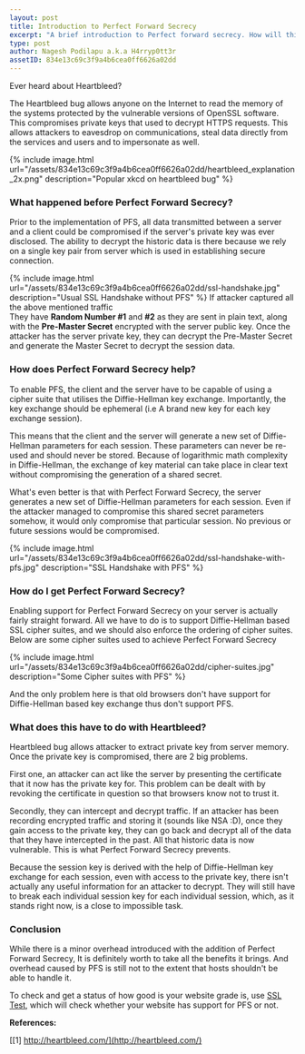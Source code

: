 ```yaml
---
layout: post
title: Introduction to Perfect Forward Secrecy
excerpt: "A brief introduction to Perfect forward secrecy. How will this impact our secure communications, why should be care about it."
type: post
author: Nagesh Podilapu a.k.a H4rryp0tt3r
assetID: 834e13c69c3f9a4b6cea0ff6626a02dd
---
```

Ever heard about Heartbleed?

The Heartbleed bug allows anyone on the Internet to read the memory of the systems protected by the vulnerable versions of OpenSSL software. This compromises private keys that used to decrypt HTTPS requests. This allows attackers to eavesdrop on communications, steal data directly from the services and users and to impersonate as well.

{% include image.html url="/assets/834e13c69c3f9a4b6cea0ff6626a02dd/heartbleed_explanation_2x.png" description="Popular xkcd on heartbleed bug" %}

### **What happened before Perfect Forward Secrecy?**

Prior to the implementation of PFS, all data transmitted between a server and a client could be compromised if the server's private key was ever disclosed. The ability to decrypt the historic data is there because we rely on a single key pair from server which is used in establishing secure connection.

{% include image.html url="/assets/834e13c69c3f9a4b6cea0ff6626a02dd/ssl-handshake.jpg" description="Usual SSL Handshake without PFS" %}
If attacker captured all the above mentioned traffic
<br>They have **Random Number #1** and **#2** as they are sent in plain text, along with the **Pre-Master Secret** encrypted with the server public key. Once the attacker has the server private key, they can decrypt the Pre-Master Secret and generate the Master Secret to decrypt the session data.

### **How does Perfect Forward Secrecy help?**

To enable PFS, the client and the server have to be capable of using a cipher suite that utilises the Diffie-Hellman key exchange.
Importantly, the key exchange should be ephemeral (i.e A brand new key for each key exchange session).

This means that the client and the server will generate a new set of Diffie-Hellman parameters for each session. These parameters can never be re-used and should never be stored. Because of logarithmic math complexity in Diffie-Hellman, the exchange of key material can take place in clear text without compromising the generation of a shared secret.

What's even better is that with Perfect Forward Secrecy, the server generates a new set of Diffie-Hellman parameters for each session. Even if the attacker managed to compromise this shared secret parameters somehow, it would only compromise that particular session. No previous or future sessions would be compromised.

{% include image.html url="/assets/834e13c69c3f9a4b6cea0ff6626a02dd/ssl-handshake-with-pfs.jpg" description="SSL Handshake with PFS" %}


### **How do I get Perfect Forward Secrecy?**
Enabling support for Perfect Forward Secrecy on your server is actually fairly straight forward. All we have to do is to support Diffie-Hellman based SSL cipher suites, and we should also enforce the ordering of cipher suites. Below are some cipher suites used to achieve Perfect Forward Secrecy

{% include image.html url="/assets/834e13c69c3f9a4b6cea0ff6626a02dd/cipher-suites.jpg" description="Some Cipher suites with PFS" %}

And the only problem here is that old browsers don't have support for Diffie-Hellman based key exchange thus don't support PFS.

### **What does this have to do with Heartbleed?**

Heartbleed bug allows attacker to extract private key from server memory. Once the private key is compromised, there are 2 big problems.

First one, an attacker can act like the server by presenting the certificate that it now has the private key for. This problem can be dealt with by revoking the certificate in question so that browsers know not to trust it.

Secondly, they can intercept and decrypt traffic. If an attacker has been recording encrypted traffic and storing it (sounds like NSA :D), once they gain access to the private key, they can go back and decrypt all of the data that they have intercepted in the past. All that historic data is now vulnerable. This is what Perfect Forward Secrecy prevents.

Because the session key is derived with the help of Diffie-Hellman key exchange for each session, even with access to the private key, there isn't actually any useful information for an attacker to decrypt. They will still have to break each individual session key for each individual session, which, as it stands right now, is a close to impossible task.

### **Conclusion**

While there is a minor overhead introduced with the addition of Perfect Forward Secrecy, It is definitely worth to take all the benefits it brings. And overhead caused by PFS is still not to the extent that hosts shouldn't be able to handle it.

To check and get a status of how good is your website grade is, use [SSL Test](https://www.ssllabs.com/ssltest/), which will check whether your website has support for PFS or not.

**References:**

[[1] http://heartbleed.com/](http://heartbleed.com/)